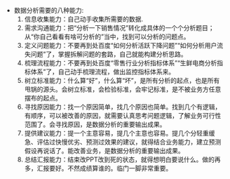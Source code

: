 - 数据分析需要的八种能力:  
  1. 信息收集能力：自己动手收集所需要的数据.  
  2. 需求沟通能力：把“分析一下销售情况”转化成具体的一个个分析题目；从“你自己看看有啥可分析的”当中，找到可以分析的问题点。  
  3. 定义问题能力：不要再到处百度“如何分析活跃下降问题”“如何分析用户流失问题”了，掌握拆解问题的套路，自己就能构建分析思路。  
  4. 梳理流程能力：不要再到处百度“零售行业分析指标体系”“生鲜电商分析指标体系”了，自己动手梳理流程，做出监控指标体系来。  
  5. 树立标准能力：什么算“好”，什么算“坏”，是所有分析的起点，也是所有甩锅的源头。会树立标准，会检验标准，会牢记标准，是不被业务方任意摆布的起点。  
  6. 寻找原因能力：找一个原因简单，找几个原因也简单。找到几个有逻辑，有顺序，可以被改善的原因，就需要认真思考问题逻辑，了解业务可行性范围了。会寻找原因，是数据分析的重要输出成果。  
  7. 提供建议能力：提一个主意容易，提几个主意也容易。提几个分轻重缓急、评估过快慢优劣、预测过效果的建议，就得结合业务能力，建立预测假设再说话了。能改善业务，是数据分析的重要输出成果。  
  8. 总结汇报能力：结束改PPT改到死的状态，就得想明白要说什么。做的再多，汇报要好。不然成绩算谁的。临门一脚非常重要。  
